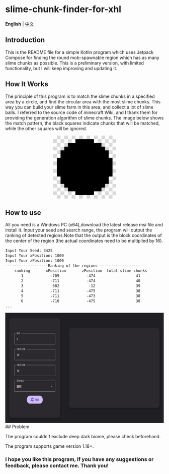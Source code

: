 # slime-chunk-finder-for-xhl

**English** | [中文](https://github.com/starburst-xhl/slime-chunk-finder-for-xhl/blob/main/README_zh-cn.md)

## Introduction

This is the README file for a simple Kotlin program which uses Jetpack Compose for finding the round mob-spawnable region which has as many slime chunks as possible. This is a preliminary version, with limited functionality, but I will keep improving and updating it.

## How It Works

The principle of this program is to match the slime chunks in a specified area by a circle, and find the circular area with the most slime chunks. This way you can build your slime farm in this area, and collect a lot of slime balls. I referred to the source code of minecraft Wiki, and I thank them for providing the generation algorithm of slime chunks. The image below shows the match pattern, the black squares indicate chunks that will be matched, while the other squares will be ignored.

<div align=center><img src="./ReadmeSrc/Img_chunkpair.png" width=200 height=200 alt="match pattern"></div>

## How to use

All you need is a Windows PC (x64),download the latest release msi file and install it.
Input your seed and search range, the program will output the ranking of detected regions.Note that the output is the block coordinates of the center of the region (the actual coordinates need to be multiplied by 16).
```
Input Your Seed: 3425
Input Your xPosition: 1000
Input Your zPosition: 1000
-------------------Ranking of the regions-------------------
    ranking       xPosition       zPosition  total slime chunks
       1            -709            -474                  41
       2            -711            -474                  40
       3             682             -12                  39
       4            -711            -475                  38
       5            -711            -473                  38
       6            -710            -475                  38
...
```
<div align=center><img src="./ReadmeSrc/run_chinese.png" width=700 height=350 alt="match pattern"></div>
## Problem

The program couldn't exclude deep dark biome, please check beforehand.

The program supports game version 1.18+.

### I hope you like this program, if you have any suggestions or feedback, please contact me. Thank you!

